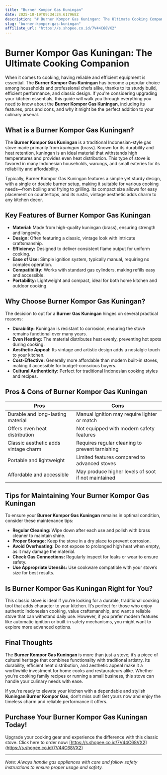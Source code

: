 ```yaml
---
title: "Burner Kompor Gas Kuningan"
date: 2025-10-19T09:34:24.617968Z
description: "# Burner Kompor Gas Kuningan: The Ultimate Cooking Companion..."
slug: "burner-kompor-gas-kuningan"
affiliate_url: "https://s.shopee.co.id/7V44C68VX2"
---
```

# Burner Kompor Gas Kuningan: The Ultimate Cooking Companion

When it comes to cooking, having reliable and efficient equipment is essential. The **Burner Kompor Gas Kuningan** has become a popular choice among households and professional chefs alike, thanks to its sturdy build, efficient performance, and classic design. If you're considering upgrading your kitchen essentials, this guide will walk you through everything you need to know about the **Burner Kompor Gas Kuningan**, including its features, pros and cons, and why it might be the perfect addition to your culinary arsenal.

## What is a Burner Kompor Gas Kuningan?

The **Burner Kompor Gas Kuningan** is a traditional Indonesian-style gas stove made primarily from *kuningan* (brass). Known for its durability and heat retention, kuningan is an ideal material that withstands high temperatures and provides even heat distribution. This type of stove is favored in many Indonesian households, warungs, and small eateries for its reliability and affordability.

Typically, Burner Kompor Gas Kuningan features a simple yet sturdy design, with a single or double burner setup, making it suitable for various cooking needs—from boiling and frying to grilling. Its compact size allows for easy placement on countertops, and its rustic, vintage aesthetic adds charm to any kitchen decor.

## Key Features of Burner Kompor Gas Kuningan

- **Material:** Made from high-quality kuningan (brass), ensuring strength and longevity.
- **Design:** Often featuring a classic, vintage look with intricate craftsmanship.
- **Efficiency:** Designed to deliver consistent flame output for uniform cooking.
- **Ease of Use:** Simple ignition system, typically manual, requiring no complex operation.
- **Compatibility:** Works with standard gas cylinders, making refills easy and accessible.
- **Portability:** Lightweight and compact, ideal for both home kitchen and outdoor cooking.

## Why Choose Burner Kompor Gas Kuningan?

The decision to opt for a **Burner Gas Kuningan** hinges on several practical reasons:

- **Durability:** Kuningan is resistant to corrosion, ensuring the stove remains functional over many years.
- **Even Heating:** The material distributes heat evenly, preventing hot spots during cooking.
- **Aesthetic Appeal:** Its vintage and artistic design adds a nostalgic touch to your kitchen.
- **Cost-Effective:** Generally more affordable than modern built-in stoves, making it accessible for budget-conscious buyers.
- **Cultural Authenticity:** Perfect for traditional Indonesian cooking styles and recipes.

## Pros & Cons of Burner Kompor Gas Kuningan

| **Pros**                                | **Cons**                                    |
|-----------------------------------------|----------------------------------------------|
| Durable and long-lasting material     | Manual ignition may require lighter or match |
| Offers even heat distribution          | Not equipped with modern safety features    |
| Classic aesthetic adds vintage charm   | Requires regular cleaning to prevent tarnishing |
| Portable and lightweight               | Limited features compared to advanced stoves |
| Affordable and accessible              | May produce higher levels of soot if not maintained |

## Tips for Maintaining Your Burner Kompor Gas Kuningan

To ensure your **Burner Kompor Gas Kuningan** remains in optimal condition, consider these maintenance tips:

- **Regular Cleaning:** Wipe down after each use and polish with brass cleaner to maintain shine.
- **Proper Storage:** Keep the stove in a dry place to prevent corrosion.
- **Avoid Overheating:** Do not expose to prolonged high heat when empty, as it may damage the material.
- **Check Gas Connections:** Regularly inspect for leaks or wear to ensure safety.
- **Use Appropriate Utensils:** Use cookware compatible with your stove’s size for best results.

## Is Burner Kompor Gas Kuningan Right for You?

This classic stove is ideal if you’re looking for a durable, traditional cooking tool that adds character to your kitchen. It’s perfect for those who enjoy authentic Indonesian cooking, value craftsmanship, and want a reliable stove that can withstand daily use. However, if you prefer modern features like automatic ignition or built-in safety mechanisms, you might want to explore more advanced options.

## Final Thoughts

The **Burner Kompor Gas Kuningan** is more than just a stove; it’s a piece of cultural heritage that combines functionality with traditional artistry. Its durability, efficient heat distribution, and aesthetic appeal make it a worthwhile investment for home cooks and restaurateurs alike. Whether you're cooking family recipes or running a small business, this stove can handle your culinary needs with ease.

If you're ready to elevate your kitchen with a dependable and stylish **Kuningan Burner Kompor Gas**, don’t miss out! Get yours now and enjoy the timeless charm and reliable performance it offers.

## Purchase Your Burner Kompor Gas Kuningan Today!

Upgrade your cooking gear and experience the difference with this classic stove. Click here to order now: [https://s.shopee.co.id/7V44C68VX2](https://s.shopee.co.id/7V44C68VX2)

---

*Note: Always handle gas appliances with care and follow safety instructions to ensure proper usage and safety.*